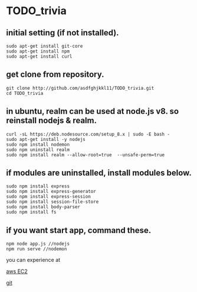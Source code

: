 # TODO_trivia

## initial setting (if not installed).
  ```
  sudo apt-get install git-core
  sudo apt-get install npm
  sudo apt-get install curl
  ```
## get clone from repository.
  ```
  git clone http://github.com/asdfghjkkl11/TODO_trivia.git
  cd TODO_trivia
  ```
## in ubuntu, realm can be used at node.js v8. so reinstall nodejs & realm.
  ```
  curl -sL https://deb.nodesource.com/setup_8.x | sudo -E bash -
  sudo apt-get install -y nodejs
  sudo npm install nodemon
  sudo npm uninstall realm
  sudo npm install realm --allow-root=true  --unsafe-perm=true
  ```
## if modules are uninstalled, install modules below.
  ```
  sudo npm install express
  sudo npm install express-generator
  sudo npm install express-session
  sudo npm install session-file-store
  sudo npm install body-parser
  sudo npm install fs
  ```
## if you want start app, command these.
  ```
  npm node app.js //nodejs
  npm run serve //nodemon
  ```
you can experience at 

[aws EC2](http://13.125.216.93:3000)

[git](https://github.com/asdfghjkkl11/TODO_trivia.git)
